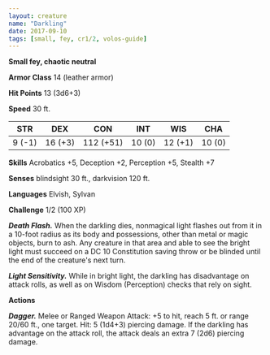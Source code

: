```yaml
---
layout: creature
name: "Darkling"
date: 2017-09-10
tags: [small, fey, cr1/2, volos-guide]
---
```


**Small fey, chaotic neutral**

**Armor Class** 14 (leather armor)

**Hit Points** 13 (3d6+3)

**Speed** 30 ft.

|   STR   |   DEX   |   CON   |   INT   |   WIS   |   CHA   |
|:-----:|:-----:|:-----:|:-----:|:-----:|:-----:|
| 9 (-1) | 16 (+3) | 112 (+51) | 10 (0) | 12 (+1) | 10 (0) |

**Skills** Acrobatics +5, Deception +2, Perception +5, Stealth +7

**Senses** blindsight 30 ft., darkvision 120 ft.

**Languages** Elvish, Sylvan

**Challenge** 1/2 (100 XP)

***Death Flash.*** When the darkling dies, nonmagical light flashes out from it in a 10-foot radius as its body and possessions, other than metal or magic objects, burn to ash. Any creature in that area and able to see the bright light must succeed on a DC 10 Constitution saving throw or be blinded until the end of the creature's next turn.

***Light Sensitivity.*** While in bright light, the darkling has disadvantage on attack rolls, as well as on Wisdom (Perception) checks that rely on sight.

**Actions**

***Dagger.*** Melee or Ranged Weapon Attack: +5 to hit, reach 5 ft. or range 20/60 ft., one target. Hit: 5 (1d4+3) piercing damage. If the darkling has advantage on the attack roll, the attack deals an extra 7 (2d6) piercing damage.


